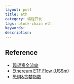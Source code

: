 ```yaml
---
layout: post
title: eth
category: 编程开发
tags: block-chain eth
keywords: 
description: 
---
```



## Reference

* [现货资金流向](https://www.gate.com/crypto-market-data/funds/fund-flow/spot-eth)
* [Ethereum ETF Flow (US$m)](https://farside.co.uk/eth/)
* [恐惧&贪婪指数](https://www.coinglass.com/zh/pro/i/FearGreedIndex)